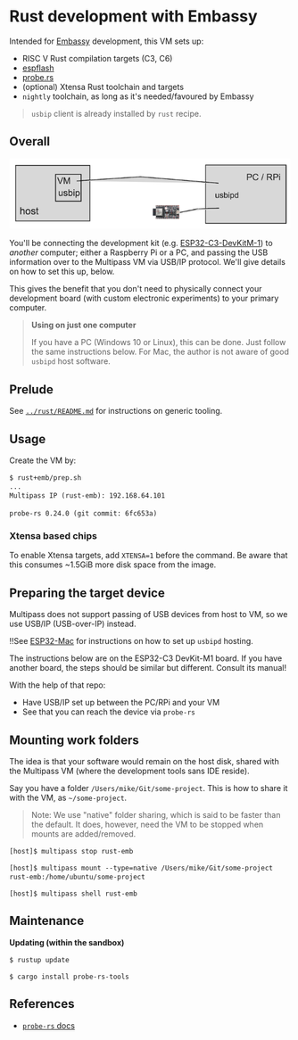 # Rust development with Embassy

Intended for [Embassy](https://embassy.dev) development, this VM sets up:

- RISC V Rust compilation targets (C3, C6)
- [espflash](https://github.com/esp-rs/espflash)
- [probe.rs](https://probe.rs/)
- (optional) Xtensa Rust toolchain and targets
- `nightly` toolchain, as long as it's needed/favoured by Embassy

>`usbip` client is already installed by `rust` recipe.


## Overall

![](.images/diagram.png)

You'll be connecting the development kit (e.g. [ESP32-C3-DevKitM-1](https://docs.espressif.com/projects/esp-idf/en/v5.2/esp32c3/hw-reference/esp32c3/user-guide-devkitm-1.html#esp32-c3-devkitm-1)) to *another* computer; either a Raspberry Pi or a PC, and passing the USB information over to the Multipass VM via USB/IP protocol. We'll give details on how to set this up, below.

This gives the benefit that you don't need to physically connect your development board (with custom electronic experiments) to your primary computer.

>**Using on just one computer**
>
>If you have a PC (Windows 10 or Linux), this can be done. Just follow the same instructions below. For Mac, the author is not aware of good `usbipd` host software.


## Prelude

See [`../rust/README.md`](../rust/README.md) for instructions on generic tooling.

## Usage

Create the VM by:

```
$ rust+emb/prep.sh
...
Multipass IP (rust-emb): 192.168.64.101

probe-rs 0.24.0 (git commit: 6fc653a)
```

### Xtensa based chips

To enable Xtensa targets, add `XTENSA=1` before the command. Be aware that this consumes ~1.5GiB more disk space from the image.


## Preparing the target device

Multipass does not support passing of USB devices from host to VM, so we use USB/IP (USB-over-IP) instead. 

‼️See [ESP32-Mac](https://github.com/lure23/ESP32-Mac?tab=readme-ov-file#alternative-b-connecting-the-device-through-windows) for instructions on how to set up `usbipd` hosting.

The instructions below are on the ESP32-C3 DevKit-M1 board. If you have another board, the steps should be similar but different. Consult its manual!

With the help of that repo:

- Have USB/IP set up between the PC/RPi and your VM
- See that you can reach the device via `probe-rs`

<!-- tbd. give test instructions for each of the above steps
-->

<!-- tbd. Move much of this stuff to (revised `ESP32-Mac` - it deserves to be there!

### Connect the devkit (USB); start USB/IP sharing

Connect the development board to your PC/RPi. If it needs drivers, install them.

>See [Establish Serial Connection with ESP32](https://www.google.com/url?sa=t&source=web&rct=j&opi=89978449&url=https://docs.espressif.com/projects/esp-idf/en/stable/esp32/get-started/establish-serial-connection.html&ved=2ahUKEwikh-etgLWGAxUPJRAIHdwSDVwQFnoECBUQAQ&usg=AOvVaw047kPSwHcYVvG7s8epqZTL) (Espressif docs)

-->

## Mounting work folders

The idea is that your software would remain on the host disk, shared with the Multipass VM (where the development tools sans IDE reside).

Say you have a folder `/Users/mike/Git/some-project`. This is how to share it with the VM, as `~/some-project`.

>Note: We use "native" folder sharing, which is said to be faster than the default. It does, however, need the VM to be stopped when mounts are added/removed.

```
[host]$ multipass stop rust-emb
```

```
[host]$ multipass mount --type=native /Users/mike/Git/some-project rust-emb:/home/ubuntu/some-project
```

```
[host]$ multipass shell rust-emb
```


## Maintenance

**Updating (within the sandbox)**

```
$ rustup update
```
   
```
$ cargo install probe-rs-tools
```

## References

- [`probe-rs` docs](https://probe.rs/docs/)

